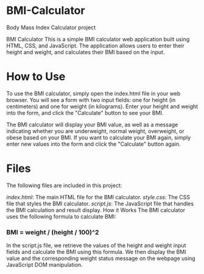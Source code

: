 # BMI-Calculator
Body Mass Index Calculator project




BMI Calculator
This is a simple BMI calculator web application built using HTML, CSS, and JavaScript. The application allows users to enter their height and weight, and calculates their BMI based on the input.


# How to Use
To use the BMI calculator, simply open the index.html file in your web browser. You will see a form with two input fields: one for height (in centimeters) and one for weight (in kilograms). Enter your height and weight into the form, and click the "Calculate" button to see your BMI.

The BMI calculator will display your BMI value, as well as a message indicating whether you are underweight, normal weight, overweight, or obese based on your BMI. If you want to calculate your BMI again, simply enter new values into the form and click the "Calculate" button again.

# Files
The following files are included in this project:

*index.html*: The main HTML file for the BMI calculator.
*style.css*: The CSS file that styles the BMI calculator.
*script.js*: The JavaScript file that handles the BMI calculation and result display.
How it Works
The BMI calculator uses the following formula to calculate BMI:

### BMI = weight / (height / 100)^2
In the script.js file, we retrieve the values of the height and weight input fields and calculate the BMI using this formula. We then display the BMI value and the corresponding weight status message on the webpage using JavaScript DOM manipulation.